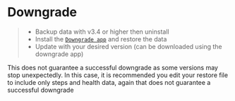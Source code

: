 # Downgrade

>+ Backup data with v3.4 or higher then uninstall
>+ Install the [`Downgrade app`](https://github.com/fbiego/DT78-App-Android/raw/dev/DT78-Downgrade-v1.0.apk) and restore the data
>+ Update with your desired version (can be downloaded using the downgrade app)


This does not guarantee a successful downgrade as some versions may stop unexpectedly. 
In this case, it is recommended you edit your restore file to include only steps and health data, again that does not guarantee a successful downgrade